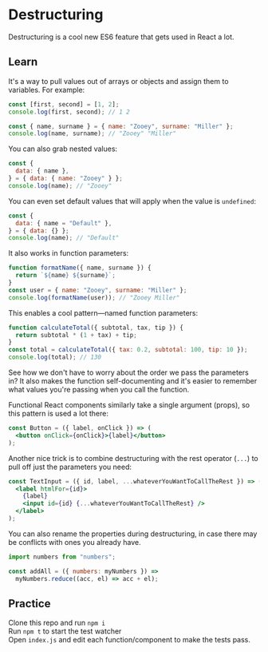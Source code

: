 # Destructuring

Destructuring is a cool new ES6 feature that gets used in React a lot.

## Learn

It's a way to pull values out of arrays or objects and assign them to variables. For example:

```js
const [first, second] = [1, 2];
console.log(first, second); // 1 2

const { name, surname } = { name: "Zooey", surname: "Miller" };
console.log(name, surname); // "Zooey" "Miller"
```

You can also grab nested values:

```js
const {
  data: { name },
} = { data: { name: "Zooey" } };
console.log(name); // "Zooey"
```

You can even set default values that will apply when the value is `undefined`:

```js
const {
  data: { name = "Default" },
} = { data: {} };
console.log(name); // "Default"
```

It also works in function parameters:

```js
function formatName({ name, surname }) {
  return `${name} ${surname}`;
}
const user = { name: "Zooey", surname: "Miller" };
console.log(formatName(user)); // "Zooey Miller"
```

This enables a cool pattern—named function parameters:

```js
function calculateTotal({ subtotal, tax, tip }) {
  return subtotal * (1 + tax) + tip;
}
const total = calculateTotal({ tax: 0.2, subtotal: 100, tip: 10 });
console.log(total); // 130
```

See how we don't have to worry about the order we pass the parameters in? It also makes the function self-documenting and it's easier to remember what values you're passing when you call the function.

Functional React components similarly take a single argument (props), so this pattern is used a lot there:

```jsx
const Button = ({ label, onClick }) => (
  <button onClick={onClick}>{label}</button>
);
```

Another nice trick is to combine destructuring with the rest operator (`...`) to pull off just the parameters you need:

```jsx
const TextInput = ({ id, label, ...whateverYouWantToCallTheRest }) => (
  <label htmlFor={id}>
    {label}
    <input id={id} {...whateverYouWantToCallTheRest} />
  </label>
);
```

You can also rename the properties during destructuring, in case there may be conflicts with ones you already have.

```js
import numbers from "numbers";

const addAll = ({ numbers: myNumbers }) =>
  myNumbers.reduce((acc, el) => acc + el);
```

## Practice

Clone this repo and run `npm i`  
Run `npm t` to start the test watcher  
Open `index.js` and edit each function/component to make the tests pass.
